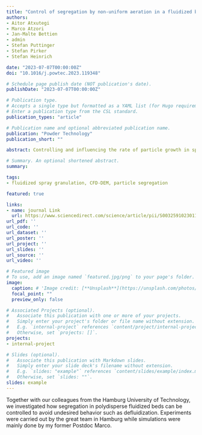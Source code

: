 ```yaml
---
title: "Control of segregation by non-uniform aeration in a fluidized bed spray granulator"
authors:
- Aitor Atxutegi
- Marco Atzori
- Jan-Malte Bettien
- admin
- Stefan Puttinger
- Stefan Pirker
- Stefan Heinrich

date: "2023-07-07T00:00:00Z"
doi: "10.1016/j.powtec.2023.119348"

# Schedule page publish date (NOT publication's date).
publishDate: "2023-07-07T00:00:00Z"

# Publication type.
# Accepts a single type but formatted as a YAML list (for Hugo requirements).
# Enter a publication type from the CSL standard.
publication_types: "article"

# Publication name and optional abbreviated publication name.
publication: "Powder Technology"
publication_short: ""

abstract: Controlling and influencing the rate of particle growth in spray granulators is key for consistent product qualityand size, while reducing energy consumption and product recirculation. To this end, we have implemented a new control device to actively change the fluidization topology of fluidized spray granulators and to influence the local particle segregation in the areas affected by the granulation, selectively growing fine particle fractions at will. Simulations using computational fluid dynamics coupled with the discrete element method (CFD-DEM) demonstrate how the different operational modes can be switched in a short period of time, resulting in full local segregation in less than 40 s, without changing the fluidization air or inlet temperature. It is shown how a central spout preferentially drags big particles to the top of the bed, while a side aeration system, where two smaller spouts are opened at the outermost sides of the bed, creates a concentration of fines in the spraying region. This process can be repeated as long as the fluidization velocity of all particle sizes in the bed can be attained and full fluidization is underway. The spout regime could be used to clean the distributor plate of undesired big or overgrown particles, and side aeration to preferentially grow finer particles, while homogeneous aeration should be the default operation mode when no anomalies are detected.

# Summary. An optional shortened abstract.
summary:

tags:
- fluidized spray granulation, CFD-DEM, particle segregation

featured: true

links:
- name: journal Link
  url: https://www.sciencedirect.com/science/article/pii/S0032591023011312
url_pdf: ''
url_code: ''
url_dataset: ''
url_poster: ''
url_project: ''
url_slides: ''
url_source: ''
url_video: ''

# Featured image
# To use, add an image named `featured.jpg/png` to your page's folder. 
image:
  caption: # 'Image credit: [**Unsplash**](https://unsplash.com/photos/s9CC2SKySJM)'
  focal_point: ""
  preview_only: false

# Associated Projects (optional).
#   Associate this publication with one or more of your projects.
#   Simply enter your project's folder or file name without extension.
#   E.g. `internal-project` references `content/project/internal-project/index.md`.
#   Otherwise, set `projects: []`.
projects:
- internal-project

# Slides (optional).
#   Associate this publication with Markdown slides.
#   Simply enter your slide deck's filename without extension.
#   E.g. `slides: "example"` references `content/slides/example/index.md`.
#   Otherwise, set `slides: ""`.
slides: example
---
```


Together with our colleagues from the Hamburg University of Technology, we investigated how segregation in polydisperse fluidized beds can be controlled to avoid undesired behavior such as defluidization. Experiments were carried out by the great team in Hamburg while simulations were mainly done by my former Postdoc Marco.
